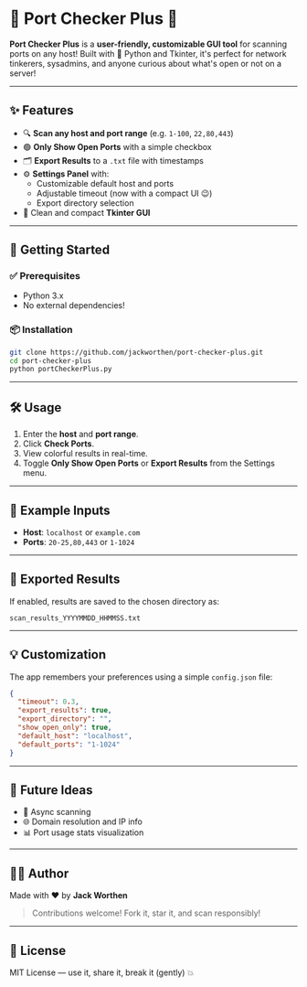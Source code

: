 # 🔌 Port Checker Plus 🎉

**Port Checker Plus** is a **user-friendly, customizable GUI tool** for scanning ports on any host! Built with 💙 Python and Tkinter, it's perfect for network tinkerers, sysadmins, and anyone curious about what's open or not on a server!

---

## ✨ Features

- 🔍 **Scan any host and port range** (e.g. `1-100`, `22,80,443`)
- 🟢 **Only Show Open Ports** with a simple checkbox
- 🗂️ **Export Results** to a `.txt` file with timestamps
- ⚙️ **Settings Panel** with:
  - Customizable default host and ports
  - Adjustable timeout (now with a compact UI 😉)
  - Export directory selection
- 🎨 Clean and compact **Tkinter GUI**

---

## 🚀 Getting Started

### ✅ Prerequisites

- Python 3.x
- No external dependencies!

### 📦 Installation

```bash
git clone https://github.com/jackworthen/port-checker-plus.git
cd port-checker-plus
python portCheckerPlus.py
```

---

## 🛠 Usage

1. Enter the **host** and **port range**.
2. Click **Check Ports**.
3. View colorful results in real-time.
4. Toggle **Only Show Open Ports** or **Export Results** from the Settings menu.

---

## 🧠 Example Inputs

- **Host**: `localhost` or `example.com`
- **Ports**: `20-25,80,443` or `1-1024`

---

## 📁 Exported Results

If enabled, results are saved to the chosen directory as:
```
scan_results_YYYYMMDD_HHMMSS.txt
```

---

## 💡 Customization

The app remembers your preferences using a simple `config.json` file:
```json
{
  "timeout": 0.3,
  "export_results": true,
  "export_directory": "",
  "show_open_only": true,
  "default_host": "localhost",
  "default_ports": "1-1024"
}
```

---

## 🤖 Future Ideas

- 🔄 Async scanning
- 🌐 Domain resolution and IP info
- 📊 Port usage stats visualization

---

## 🧑‍💻 Author

Made with ❤️ by **Jack Worthen**

> Contributions welcome! Fork it, star it, and scan responsibly!

---

## 📜 License

MIT License — use it, share it, break it (gently) 💥
